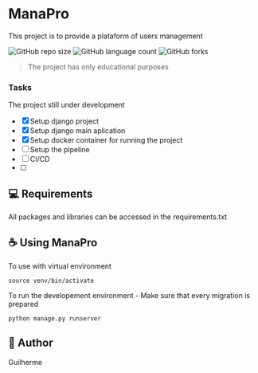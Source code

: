 # ManaPro  
This project is to provide a plataform of users management

![GitHub repo size](https://img.shields.io/github/repo-size/iuricode/README-template?style=for-the-badge)
![GitHub language count](https://img.shields.io/github/languages/count/iuricode/README-template?style=for-the-badge)
![GitHub forks](https://img.shields.io/github/forks/iuricode/README-template?style=for-the-badge)

> The project has only educational purposes 

### Tasks
The project still under development
- [x] Setup django project
- [x] Setup django main aplication
- [x] Setup docker container for running the project
- [ ] Setup the pipeline
- [ ] CI/CD
- [ ] 

## 💻 Requirements

All packages and libraries can be accessed in the requirements.txt  


## ☕ Using ManaPro

To use with virtual environment
```
source venv/bin/activate
``` 

To run the developement environment - Make sure that every migration is prepared
``` 
python manage.py runserver
```


## 🤝 Author
Guilherme 